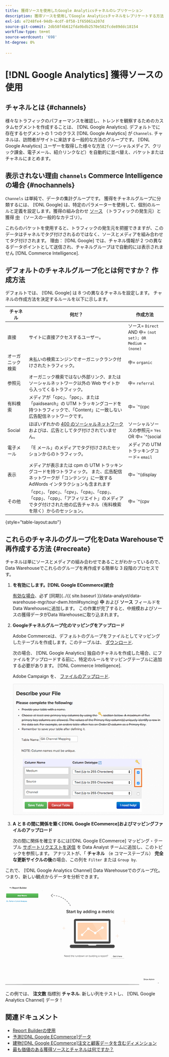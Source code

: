 ```yaml
---
title: 獲得ソースを使用したGoogle Analyticsチャネルのレプリケーション
description: 獲得ソースを使用してGoogle Analyticsチャネルをレプリケートする方法について説明します。
exl-id: e7248fe4-94db-4cdf-8f58-1f65061a207d
source-git-commit: 2db58f4b612fda9bdb2570e582fcde89ddc18154
workflow-type: tm+mt
source-wordcount: '698'
ht-degree: 0%

---
```


# [!DNL Google Analytics] 獲得ソースの使用

## チャネルとは {#channels}

様々なトラフィックのパフォーマンスを確認し、トレンドを観察するためのカスタムセグメントを作成することは、 [!DNL Google Analytics]. デフォルトでに存在するセグメントの 1 つのクラス [!DNL Google Analytics] が `Channels`. チャネルは、訪問者がサイトに来訪する一般的な方法のグループです。  [!DNL Google Analytics] ユーザーを取得した様々な方法（ソーシャルメディア、クリック課金、電子メール、紹介リンクなど）を自動的に並べ替え、バケットまたはチャネルにまとめます。

## 表示されない理由 `channels` Commerce Intelligence の場合 {#nochannels}

`Channels` は単純で、データの集計グループです。 獲得をチャネルグループに分類するには、 [!DNL Google] は、特定のパラメーターを使用して、個別のルールと定義を設定します。獲得の組み合わせ [ソース](https://support.google.com/analytics/answer/1033173?hl=en) （トラフィックの発生元）と獲得 [中](https://support.google.com/analytics/answer/6099206?hl=en) （ソースの一般的なカテゴリ）。

これらのバケットを使用すると、トラフィックの発生元を把握できますが、このデータはチャネルでタグ付けされるのではなく、ソースとメディアを組み合わせてタグ付けされます。 理由： [!DNL Google] では、チャネル情報が 2 つの異なるデータポイントとして送信され、チャネルグループはで自動的には表示されません [!DNL Commerce Intelligence].

## デフォルトのチャネルグループ化とは何ですか？ 作成方法

デフォルトでは、 [!DNL Google] は 8 つの異なるチャネルを設定します。 チャネルの作成方法を決定するルールを以下に示します。

| **チャネル** | **何だ？** | **作成方法** |
|---|---|---|
| 直接 | サイトに直接アクセスするユーザー。 | ソース= `Direct`<br>AND 中= `(not set); OR Medium = (none)` |
| オーガニック検索 | 未払いの検索エンジンでオーガニックランク付けされたトラフィック。 | 中= `organic` |
| 参照元 | オーガニック検索ではない外部リンク、またはソーシャルネットワーク以外の Web サイトから入ってくるトラフィック。 | 中= `referral` |
| 有料検索 | メディアが「cpc」、「ppc」、または「paidsearch」の UTM トラッキングコードを持つトラフィックで、「Content」に一致しない広告配信ネットワークです。 | 中= `^(cpc|ppc|paidsearch)$`<br>AND 広告配信ネットワーク≠ `Content` |
| Social | ほぼいずれかの [400 のソーシャルネットワーク](https://www.annielytics.com/blog/analytics/sites-google-analytics-includes-in-social-reports/) およびは、広告としてタグ付けされていません。 | ソーシャルソースの参照元= `Yes`<br>OR 中= `^(social|social-network|social-media|sm|social network|social media)$` |
| 電子メール | 「E メール」のメディアでタグ付けされたセッションからのトラフィック。 | メディアの UTM トラッキングコード= `email` |
| 表示 | メディアが表示または cpm の UTM トラッキングコードを持つトラフィック。 また、広告配信ネットワークが「コンテンツ」に一致する AdWords インタラクションも含まれます | 中= `^(display|cpm|banner)$`<br>OR 広告配信ネットワーク= `Content`<br>AND 広告形式≠ `Text` |
| その他 | 「cpc」、「ppc」、「cpv」、「cpa」、「cpp」、「cpp」、「cpp」、「アフィリエイト」のメディアでタグ付けされた他の広告チャネル（有料検索を除く）からのセッション。 | 中= `^(cpv|cpa|cpp|content-text)$` |

{style="table-layout:auto"}

## これらのチャネルのグループ化をData Warehouseで再作成する方法 {#recreate}

チャネルは単にソースとメディアの組み合わせであることがわかっているので、Data Warehouseでこれらのグループを再作成する簡単な 3 段階のプロセスです。

1. **を有効にします。[!DNL Google ECommerce]統合**

   [有効な場合](../importing-data/integrations/google-ecommerce.md)、必ず [同期](../{{ site.baseurl }}/data-analyst/data-warehouse-mgr/tour-dwm.html#syncing) **中** および **ソース** フィールドをData Warehouseに追加します。 この作業が完了すると、中規模およびソースの獲得データがData Warehouseに取り込まれます。

1. **Googleチャネルグループ化のマッピングをアップロード**

   Adobe Commerceは、デフォルトのグループをファイルとしてマッピングしたテーブルを作成します。このテーブルは、 [ダウンロード](../../assets/ga-channel-mapping.csv).

   次の場合、 [!DNL Google Analytics] 独自のチャネルを作成した場合、にファイルをアップロードする前に、特定のルールをマッピングテーブルに追加する必要があります。 [!DNL Commerce Intelligence].

   Adobe Campaign を、 [ファイルのアップロード](../importing-data/connecting-data/using-file-uploader.md).

   ![](../../assets/Setting_Primary_Keys.png)

1. **A と B の間に関係を築く[!DNL Google ECommerce]およびマッピングファイルのアップロード**

   次の間に関係を確立するには[!DNL Google ECommerce] マッピング・テーブル [サポートリクエストを送信](../../guide-overview.md#Submitting-a-Support-Ticket) を Data Analyst チームに追加し、このトピックを参照します。 アナリストが、「 **チャネル** （e コマーステーブル） **完全な更新サイクルの後**&#x200B;の場合、この列を `Filter` または `Group by`.

これで、 [!DNL Google Analytics Channel] Data Warehouseでのグループ化。つまり、新しい観点からデータを分析できます。

![チャネル別の注文件数指標のセグメント化](../../assets/GA_Channel_Gif.gif)

この例では、 **注文数** 指標別 **チャネル**. 新しい列をテストし、 [!DNL Google Analytics Channel] データ！

## 関連ドキュメント

* [Report Builderの使用](../../tutorials/using-visual-report-builder.md)
* [予測[!DNL Google ECommerce]データ](../importing-data/integrations/google-ecommerce-data.md)
* [建物[!DNL Google ECommerce]注文と顧客データを含むディメンション](../data-warehouse-mgr/bldg-google-ecomm-dim.md)
* [最も価値のある獲得ソースとチャネルは何ですか？](../analysis/most-value-source-channel.md)
